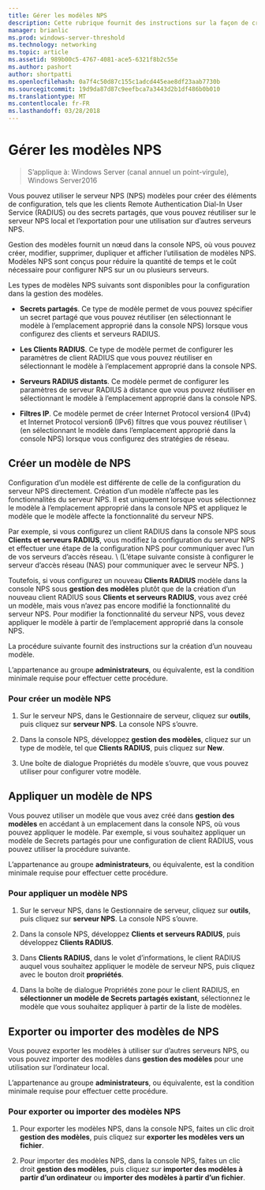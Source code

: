 ```yaml
---
title: Gérer les modèles NPS
description: Cette rubrique fournit des instructions sur la façon de créer, appliquer, exporter et importer des modèles NPS pour le serveur NPS dans Windows Server2016.
manager: brianlic
ms.prod: windows-server-threshold
ms.technology: networking
ms.topic: article
ms.assetid: 989b00c5-4767-4081-ace5-6321f8b2c55e
ms.author: pashort
author: shortpatti
ms.openlocfilehash: 0a7f4c50d87c155c1adcd445eae8df23aab7730b
ms.sourcegitcommit: 19d9da87d87c9eefbca7a3443d2b1df486b0b010
ms.translationtype: MT
ms.contentlocale: fr-FR
ms.lasthandoff: 03/28/2018
---
```

# <a name="manage-nps-templates"></a>Gérer les modèles NPS

>S’applique à: Windows Server (canal annuel un point-virgule), Windows Server2016

Vous pouvez utiliser le serveur NPS \(NPS\) modèles pour créer des éléments de configuration, tels que les clients Remote Authentication Dial-In User Service \(RADIUS\) ou des secrets partagés, que vous pouvez réutiliser sur le serveur NPS local et l’exportation pour une utilisation sur d’autres serveurs NPS. 

Gestion des modèles fournit un nœud dans la console NPS, où vous pouvez créer, modifier, supprimer, dupliquer et afficher l’utilisation de modèles NPS. Modèles NPS sont conçus pour réduire la quantité de temps et le coût nécessaire pour configurer NPS sur un ou plusieurs serveurs.

Les types de modèles NPS suivants sont disponibles pour la configuration dans la gestion des modèles.

- **Secrets partagés**. Ce type de modèle permet de vous pouvez spécifier un secret partagé que vous pouvez réutiliser (en sélectionnant le modèle à l’emplacement approprié dans la console NPS) lorsque vous configurez des clients et serveurs RADIUS. 

- **Les Clients RADIUS**. Ce type de modèle permet de configurer les paramètres de client RADIUS que vous pouvez réutiliser en sélectionnant le modèle à l’emplacement approprié dans la console NPS.

- **Serveurs RADIUS distants**. Ce modèle permet de configurer les paramètres de serveur RADIUS à distance que vous pouvez réutiliser en sélectionnant le modèle à l’emplacement approprié dans la console NPS. 

- **Filtres IP**. Ce modèle permet de créer Internet Protocol version4 (IPv4) et Internet Protocol version6 \(IPv6\) filtres que vous pouvez réutiliser \ (en sélectionnant le modèle dans l’emplacement approprié dans la console NPS) lorsque vous configurez des stratégies de réseau.

## <a name="create-an-nps-template"></a>Créer un modèle de NPS

Configuration d’un modèle est différente de celle de la configuration du serveur NPS directement. Création d’un modèle n’affecte pas les fonctionnalités du serveur NPS. Il est uniquement lorsque vous sélectionnez le modèle à l’emplacement approprié dans la console NPS et appliquez le modèle que le modèle affecte la fonctionnalité du serveur NPS. 

Par exemple, si vous configurez un client RADIUS dans la console NPS sous **Clients et serveurs RADIUS**, vous modifiez la configuration du serveur NPS et effectuer une étape de la configuration NPS pour communiquer avec l’un de vos serveurs d’accès réseau. \ (L’étape suivante consiste à configurer le serveur d’accès réseau \(NAS\) pour communiquer avec le serveur NPS. \) 

Toutefois, si vous configurez un nouveau **Clients RADIUS** modèle dans la console NPS sous **gestion des modèles** plutôt que de la création d’un nouveau client RADIUS sous **Clients et serveurs RADIUS**, vous avez créé un modèle, mais vous n’avez pas encore modifié la fonctionnalité du serveur NPS. Pour modifier la fonctionnalité du serveur NPS, vous devez appliquer le modèle à partir de l’emplacement approprié dans la console NPS.

La procédure suivante fournit des instructions sur la création d’un nouveau modèle.

L’appartenance au groupe **administrateurs**, ou équivalente, est la condition minimale requise pour effectuer cette procédure.

### <a name="to-create-an-nps-template"></a>Pour créer un modèle NPS


1. Sur le serveur NPS, dans le Gestionnaire de serveur, cliquez sur **outils**, puis cliquez sur **serveur NPS**. La console NPS s’ouvre. 

2. Dans la console NPS, développez **gestion des modèles**, cliquez sur un type de modèle, tel que **Clients RADIUS**, puis cliquez sur **New**.

3. Une boîte de dialogue Propriétés du modèle s’ouvre, que vous pouvez utiliser pour configurer votre modèle.

## <a name="apply-an-nps-template"></a>Appliquer un modèle de NPS

Vous pouvez utiliser un modèle que vous avez créé dans **gestion des modèles** en accédant à un emplacement dans la console NPS, où vous pouvez appliquer le modèle. Par exemple, si vous souhaitez appliquer un modèle de Secrets partagés pour une configuration de client RADIUS, vous pouvez utiliser la procédure suivante.

L’appartenance au groupe **administrateurs**, ou équivalente, est la condition minimale requise pour effectuer cette procédure.

### <a name="to-apply-an-nps-template"></a>Pour appliquer un modèle NPS

1. Sur le serveur NPS, dans le Gestionnaire de serveur, cliquez sur **outils**, puis cliquez sur **serveur NPS**. La console NPS s’ouvre.

2. Dans la console NPS, développez **Clients et serveurs RADIUS**, puis développez **Clients RADIUS**.

3. Dans **Clients RADIUS**, dans le volet d’informations, le client RADIUS auquel vous souhaitez appliquer le modèle de serveur NPS, puis cliquez avec le bouton droit **propriétés**.

4. Dans la boîte de dialogue Propriétés zone pour le client RADIUS, en **sélectionner un modèle de Secrets partagés existant**, sélectionnez le modèle que vous souhaitez appliquer à partir de la liste de modèles.

## <a name="export-or-import-nps-templates"></a>Exporter ou importer des modèles de NPS

Vous pouvez exporter les modèles à utiliser sur d’autres serveurs NPS, ou vous pouvez importer des modèles dans **gestion des modèles** pour une utilisation sur l’ordinateur local. 

L’appartenance au groupe **administrateurs**, ou équivalente, est la condition minimale requise pour effectuer cette procédure.

### <a name="to-export-or-import-nps-templates"></a>Pour exporter ou importer des modèles NPS

1. Pour exporter les modèles NPS, dans la console NPS, faites un clic droit **gestion des modèles**, puis cliquez sur **exporter les modèles vers un fichier**.

2. Pour importer des modèles NPS, dans la console NPS, faites un clic droit **gestion des modèles**, puis cliquez sur **importer des modèles à partir d’un ordinateur** ou **importer des modèles à partir d’un fichier**.


